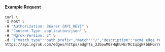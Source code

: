 <!-- Code generated for API Clients. DO NOT EDIT. -->

#### Example Request

```bash
curl \
-X POST \
-H "Authorization: Bearer {API_KEY}" \
-H "Content-Type: application/json" \
-H "Ngrok-Version: 2" \
-d '{"match_type":"path_prefix","match":"/","description":"acme edge route","metadata":"{\"environment\": \"staging\"}"}' \
https://api.ngrok.com/edges/https/edghts_2ZGowM07HqhUHsrMc1qIgNFbbHG/routes
```
